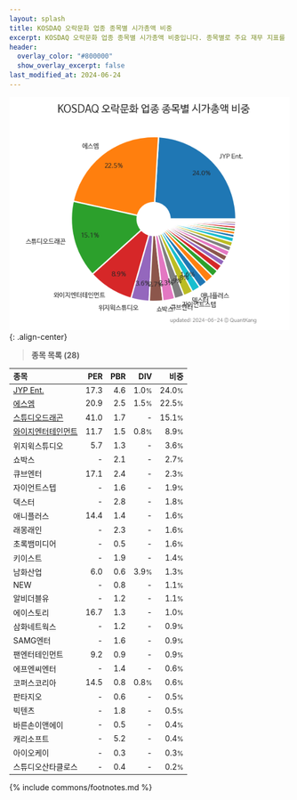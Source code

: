 ```yaml
---
layout: splash
title: KOSDAQ 오락문화 업종 종목별 시가총액 비중
excerpt: KOSDAQ 오락문화 업종 종목별 시가총액 비중입니다. 종목별로 주요 재무 지표를 함께 표시합니다.
header:
  overlay_color: "#800000"
  show_overlay_excerpt: false
last_modified_at: 2024-06-24
---
```



![KOSDAQ 오락문화 업종 종목별 시가총액 비중](/stats/sector/images/kosdaq_업종_오락문화_종목.png){: .align-center}


> **종목 목록 (28)**<a id="list"></a>

| **종목** | **PER** | **PBR** | **DIV** | **비중** |
| :------- | ------: | ------: | ------: | -------: |
| [JYP Ent.](/035900/) | 17.3 | 4.6 | 1.0<small>%</small> | 24.0<small>%</small> |
| [에스엠](/041510/) | 20.9 | 2.5 | 1.5<small>%</small> | 22.5<small>%</small> |
| [스튜디오드래곤](/253450/) | 41.0 | 1.7 | - | 15.1<small>%</small> |
| [와이지엔터테인먼트](/122870/) | 11.7 | 1.5 | 0.8<small>%</small> | 8.9<small>%</small> |
| 위지윅스튜디오 | 5.7 | 1.3 | - | 3.6<small>%</small> |
| 쇼박스 | - | 2.1 | - | 2.7<small>%</small> |
| 큐브엔터 | 17.1 | 2.4 | - | 2.3<small>%</small> |
| 자이언트스텝 | - | 1.6 | - | 1.9<small>%</small> |
| 덱스터 | - | 2.8 | - | 1.8<small>%</small> |
| 애니플러스 | 14.4 | 1.4 | - | 1.6<small>%</small> |
| 래몽래인 | - | 2.3 | - | 1.6<small>%</small> |
| 초록뱀미디어 | - | 0.5 | - | 1.6<small>%</small> |
| 키이스트 | - | 1.9 | - | 1.4<small>%</small> |
| 남화산업 | 6.0 | 0.6 | 3.9<small>%</small> | 1.3<small>%</small> |
| NEW | - | 0.8 | - | 1.1<small>%</small> |
| 알비더블유 | - | 1.2 | - | 1.1<small>%</small> |
| 에이스토리 | 16.7 | 1.3 | - | 1.0<small>%</small> |
| 삼화네트웍스 | - | 1.2 | - | 0.9<small>%</small> |
| SAMG엔터 | - | 1.6 | - | 0.9<small>%</small> |
| 팬엔터테인먼트 | 9.2 | 0.9 | - | 0.9<small>%</small> |
| 에프엔씨엔터 | - | 1.4 | - | 0.6<small>%</small> |
| 코퍼스코리아 | 14.5 | 0.8 | 0.8<small>%</small> | 0.6<small>%</small> |
| 판타지오 | - | 0.6 | - | 0.5<small>%</small> |
| 빅텐츠 | - | 1.8 | - | 0.5<small>%</small> |
| 바른손이앤에이 | - | 0.5 | - | 0.4<small>%</small> |
| 캐리소프트 | - | 5.2 | - | 0.4<small>%</small> |
| 아이오케이 | - | 0.3 | - | 0.3<small>%</small> |
| 스튜디오산타클로스 | - | 0.4 | - | 0.2<small>%</small> |

{% include commons/footnotes.md %}